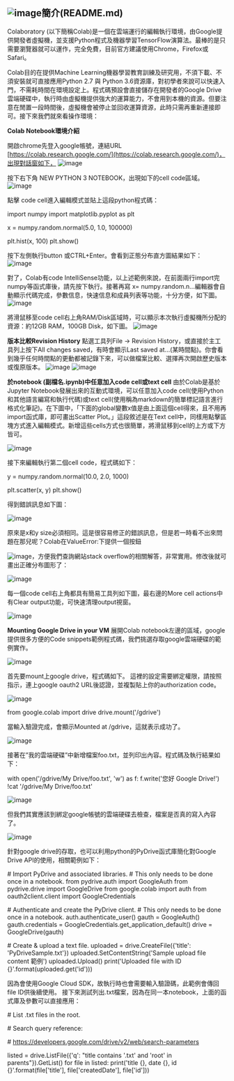 ![image](https://github.com/user-attachments/assets/d2de6303-0ebb-4b3d-b430-cf891bceed71)**簡介**(README.md)
---------------------------------
Colaboratory (以下簡稱Colab)是一個在雲端運行的編輯執行環境，由Google提供開發者虛擬機，並支援Python程式及機器學習TensorFlow演算法。最棒的是只需要瀏覽器就可以運作，完全免費，目前官方建議使用Chrome，Firefox或Safari。

Colab目的在提供Machine Learning機器學習教育訓練及研究用，不須下載、不須安裝就可直接應用Python 2.7 與 Python 3.6資源庫，對初學者來說可以快速入門，不需耗時間在環境設定上。程式碼預設會直接儲存在開發者的Google Drive雲端硬碟中，執行時由虛擬機提供強大的運算能力，不會用到本機的資源。但要注意在閒置一段時間後，虛擬機會被停止並回收運算資源，此時只需再重新連接即可。接下來我們就來看操作環境：

**Colab Notebook環境介紹**

開啟chrome先登入google帳號，連結URL [https://colab.research.google.com/](https://colab.research.google.com/)，出現對話窗如下，
![image](https://github.com/11018339/google-colab/blob/main/images/1.jpg?raw=true)

按下右下角 NEW PYTHON 3 NOTEBOOK，出現如下的cell code區域。
![image](https://github.com/11018339/google-colab/blob/main/images/2.jpg?raw=true)

點擊 code cell進入編輯模式並貼上這段python程式碼：

import numpy
import matplotlib.pyplot as plt

x = numpy.random.normal(5.0, 1.0, 100000)

plt.hist(x, 100)
plt.show()

按下左側執行button 或CTRL+Enter。會看到正態分布直方圖結果如下：
![image](https://github.com/11018339/google-colab/blob/main/images/3.jpg?raw=true)

對了，Colab有code IntelliSense功能，以上述範例來說，在前面兩行import完numpy等函式庫後，請先按下執行。接著再寫 x= numpy.random.n…編輯器會自動顯示代碼完成，參數信息，快速信息和成員列表等功能，十分方便，如下圖。
![image](https://github.com/11018339/google-colab/blob/main/images/4.jpg?raw=true)

將滑鼠移至code cell右上角RAM/Disk區域時，可以顯示本次執行虛擬機所分配的資源：約12GB RAM，100GB Disk，如下圖。
![image](https://github.com/11018339/google-colab/blob/main/images/5.jpg?raw=true)

**版本比較Revision History**
點選工具列File -> Revision History，或直接於主工具列上按下All changes saved，有時會顯示Last saved at…(某時間點)。你會看到幾乎任何時間點的更動都被記錄下來，可以做檔案比較、選擇再次開啟歷史版本或復原版本。
![image](https://github.com/11018339/google-colab/blob/main/images/6.jpg?raw=true)
![image](https://github.com/11018339/google-colab/blob/main/images/7.jpg?raw=true)

**於notebook (副檔名.ipynb)中任意加入code cell或text cell**
由於Colab是基於Jupyter Notebook發展出來的互動式環境，可以任意加入code cell(使用Python和其他語言編寫和執行代碼)或text cell(使用稱為markdown的簡單標記語言進行格式化筆記)。在下圖中，「下面的global變數x值是由上面這個cell得來，且不用再import函式庫，即可畫出Scatter Plot。」這段敘述是在Text cell中，同樣用點擊區塊方式進入編輯模式。新增這些cells方式也很簡單，將滑鼠移到cell的上方或下方皆可。

![image](https://github.com/11018339/google-colab/blob/main/images/8.jpg?raw=true)

接下來編輯執行第二個cell code，程式碼如下：

y = numpy.random.normal(10.0, 2.0, 1000)

plt.scatter(x, y)
plt.show()

得到錯誤訊息如下圖：

![image](https://github.com/11018339/google-colab/blob/main/images/9.jpg?raw=true)

原來是x和y size必須相同。這是很容易修正的錯誤訊息，但是若一時看不出來問題在那兒呢？Colab在ValueError:下提供一個按鈕

![image](https://github.com/11018339/google-colab/blob/main/images/10.jpg?raw=true)，方便我們查詢網站stack overflow的相關解答，非常實用。修改後就可畫出正確分布圖形了：

![image](https://github.com/11018339/google-colab/blob/main/images/11.jpg?raw=true)

每一個code cell右上角都具有簡易工具列如下圖，最右邊的More cell actions中有Clear output功能，可快速清理output視窗。

![image](https://github.com/11018339/google-colab/blob/main/images/12.jpg?raw=true)

**Mounting Google Drive in your VM**
展開Colab notebook左邊的區域，google提供很多方便的Code snippets範例程式碼，我們挑選存取google雲端硬碟的範例實作。

![image](https://github.com/11018339/google-colab/blob/main/images/13.jpg?raw=true)

首先要mount上google drive，程式碼如下。
這裡的設定需要綁定權限，請按照指示，連上google oauth2 URL後認證，並複製貼上你的authorization code。

![image](https://github.com/11018339/google-colab/blob/main/images/14.jpg?raw=true)

from google.colab import drive
drive.mount('/gdrive')

當輸入驗證完成，會顯示Mounted at /gdrive，這就表示成功了。

![image](https://github.com/11018339/google-colab/blob/main/images/15.jpg?raw=true)

接著在”我的雲端硬碟”中新增檔案foo.txt，並列印出內容。程式碼及執行結果如下：

with open('/gdrive/My Drive/foo.txt', 'w') as f:
  f.write('您好 Google Drive!')
!cat '/gdrive/My Drive/foo.txt'

![image](https://github.com/11018339/google-colab/blob/main/images/16.jpg?raw=true)

但我們其實應該到綁定google帳號的雲端硬碟去檢查，檔案是否真的寫入內容了。

![image](https://github.com/11018339/google-colab/blob/main/images/17.jpg?raw=true)

針對google drive的存取，也可以利用python的PyDrive函式庫簡化對Google Drive API的使用，相關範例如下：

\# Import PyDrive and associated libraries.
\# This only needs to be done once in a notebook.
from pydrive.auth import GoogleAuth
from pydrive.drive import GoogleDrive
from google.colab import auth
from oauth2client.client import GoogleCredentials

\# Authenticate and create the PyDrive client.
\# This only needs to be done once in a notebook.
auth.authenticate_user()
gauth = GoogleAuth()
gauth.credentials = GoogleCredentials.get_application_default()
drive = GoogleDrive(gauth)

\# Create & upload a text file.
uploaded = drive.CreateFile({'title': 'PyDriveSample.txt'})
uploaded.SetContentString('Sample upload file content 範例')
uploaded.Upload()
print('Uploaded file with ID {}'.format(uploaded.get('id')))

因為會使用Google Cloud SDK，故執行時也會需要輸入驗證碼，此範例會傳回file ID供後續使用。
接下來測試列出.txt檔案，因為在同一本notebook，上面的函式庫及參數可以直接應用：

\# List .txt files in the root.

\# Search query reference:

\# https://developers.google.com/drive/v2/web/search-parameters

listed = drive.ListFile({'q': "title contains '.txt' and 'root' in parents"}).GetList()
for file in listed:
  print('title {}, date {}, id {}'.format(file['title'], file['createdDate'], file['id']))
